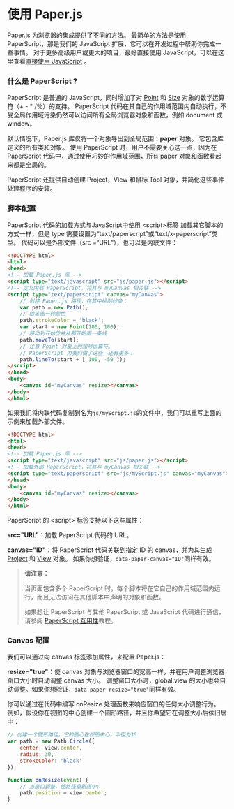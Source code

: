 # 使用 Paper.js

Paper.js 为浏览器的集成提供了不同的方法。 最简单的方法是使用 PaperScript，那是我们的 JavaScript 扩展，它可以在开发过程中帮助你完成一些事情。 对于更多高级用户或更大的项目，最好直接使用 JavaScript，可以在这里查看[直接使用 JavaScript](http://paperjs.org/tutorials/getting-started/using-javascript-directly/) 。

### 什么是 PaperScript ?

PaperScript 是普通的 JavaScript，同时增加了对 [Point](http://paperjs.org/reference/point) 和 [Size](http://paperjs.org/reference/size) 对象的数学运算符（+ - \* /％）的支持。 PaperScript 代码在其自己的作用域范围内自动执行，不受全局作用域污染仍然可以访问所有全局浏览器对象和函数，例如 document 或 window。

默认情况下，Paper.js 库仅将一个对象导出到全局范围：**paper** 对象。 它包含库定义的所有类和对象。 使用 PaperScript 时，用户不需要关心这一点，因为在 PaperScript 代码中，通过使用巧妙的作用域范围，所有 paper 对象和函数看起来都是全局的。

PaperScript 还提供自动创建 Project，View 和鼠标 Tool 对象，并简化这些事件处理程序的安装。

### 脚本配置

PaperScript 代码的加载方式与JavaScript中使用 &lt;script&gt;标签 加载其它脚本的方式一样，但是 type 需要设置为“text/paperscript”或“text/x-paperscript”类型。 代码可以是外部文件（src =“URL”），也可以是内联文件：

```html
<!DOCTYPE html>
<html>
<head>
<!-- 加载 Paper.js 库 -->
<script type="text/javascript" src="js/paper.js"></script>
<!-- 定义内联 PaperScript，将其与 myCanvas 相关联 -->
<script type="text/paperscript" canvas="myCanvas">
    // 创建 Paper.js 路径，在其中绘制线条：
    var path = new Path();
    // 给笔画一种颜色
    path.strokeColor = 'black';
    var start = new Point(100, 100);
    // 移动到开始位并从那开始画一条线
    path.moveTo(start);
    // 注意 Point 对象上的加号运算符。
    // PaperScript 为我们做了这些，还有更多！
    path.lineTo(start + [ 100, -50 ]);
</script>
</head>
<body>
    <canvas id="myCanvas" resize></canvas>
</body>
</html>
```

如果我们将内联代码复制到名为`js/myScript.js`的文件中，我们可以重写上面的示例来加载外部文件。

```html
<!DOCTYPE html>
<html>
<head>
<!-- 加载 Paper.js 库 -->
<script type="text/javascript" src="js/paper.js"></script>
<!-- 加载外部 PaperScript，将其与 myCanvas 相关联 -->
<script type="text/paperscript" src="js/myScript.js" canvas="myCanvas"></script>
</head>
<body>
    <canvas id="myCanvas" resize></canvas>
</body>
</html>
```

PaperScript 的 &lt;script&gt; 标签支持以下这些属性：

**src="URL"**：加载 PaperScript 代码的 URL。

**canvas="ID"**：将 PaperScript 代码关联到指定 ID 的 canvas，并为其生成 [Project](http://paperjs.org/reference/project) 和 [View](http://paperjs.org/reference/view) 对象。 如果你想验证，`data-paper-canvas="ID"`同样有效。

> **请注意：**
>
> 当页面包含多个 PaperScript 时，每个脚本将在它自己的作用域范围内运行，而且无法访问在其他脚本中声明的对象和函数。
>
> 如果想让 PaperScript 与其他 PaperScript 或 JavaScript 代码进行通信，请参阅 [PaperScript 互用性](http://paperjs.org/tutorials/getting-started/paperscript-interoperability/)教程。

### Canvas 配置

我们可以通过向 canvas 标签添加属性，来配置 Paper.js：

**resize="true"**：使 canvas 对象与浏览器窗口的宽高一样，并在用户调整浏览器窗口大小时自动调整 canvas 大小。 调整窗口大小时，global.view 的大小也会自动调整。如果你想验证，`data-paper-resize="true"`同样有效。

你可以通过在代码中编写 onResize 处理函数来响应窗口的任何大小调整行为。 例如，假设你在视图的中心创建一个圆形路径，并且你希望它在调整大小后依旧居中：

```js
// 创建一个圆形路径，它的圆心在视图中心，半径为30:
var path = new Path.Circle({
	center: view.center,
	radius: 30,
	strokeColor: 'black'
});

function onResize(event) {
	// 当窗口调整，使路径重新居中:
	path.position = view.center;
}
```



